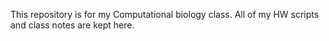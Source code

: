 This repository is for my Computational biology class. All of my HW scripts and class notes are kept here.
